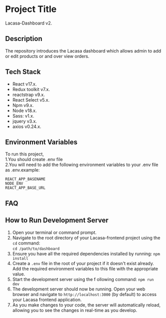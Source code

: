 # Project Title

Lacasa-Dashboard v2.

## Description

The repository introduces the Lacasa dashboard which allows admin to add or edit products or and over view orders.

## Tech Stack

- React v17.x.
- Redux toolkit v7.x.
- reactstrap v9.x.
- React Select v5.x.
- Npm v9.x.
- Node v18.x.
- Sass: v1.x.
- jquery v3.x.
- axios v0.24.x.

## Environment Variables

To run this project,  
1.You should create .env file  
2.You will need to add the following environment variables to your .env file as .env.example:  

`REACT_APP_BASENAME`  
`NODE_ENV`  
`REACT_APP_BASE_URL`  

## FAQ

## How to Run Development Server

1. Open your terminal or command prompt.
2. Navigate to the root directory of your Lacasa-frontend project using the `cd` command:  
`cd /path/to/dashboard`  
3. Ensure you have all the required dependencies installed by running: `npm install`
4. Create a `.env` file in the root of your project if it doesn't exist already. Add the required environment variables to this file with the appropriate value.
5. Start the development server using the f
ollowing command: 
`npm run dev`
6. The development server should now be running. Open your web browser and navigate to `http://localhost:3000` (by default) to access your Lacasa frontend application.
7. As you make changes to your code, the server will automatically reload, allowing you to see the changes in real-time as you develop.
